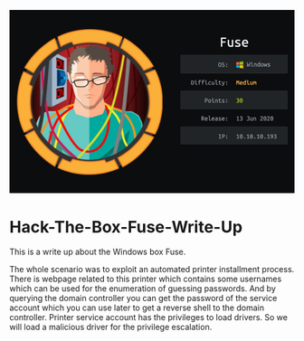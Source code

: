 ![alt text](https://github.com/zudeera/Hack-The-Box-Fuse-Write-Up/blob/main/Fuse.jpg?raw=true)
# Hack-The-Box-Fuse-Write-Up
This is a write up about the Windows box Fuse.

The whole scenario was to exploit an automated printer installment process. There is webpage related to this printer which contains some usernames which can be used for the enumeration of guessing passwords. And by querying the domain controller you can get the password of the service account which you can use later to get a reverse shell to the domain controller. Printer service account has the privileges to load drivers. So we will load a malicious driver for the privilege escalation.
